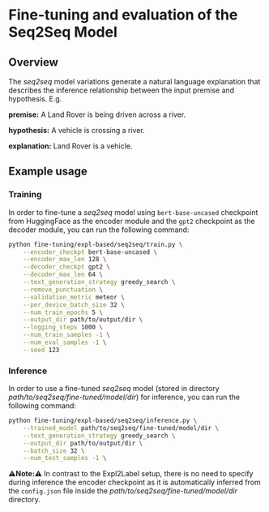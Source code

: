 # Fine-tuning and evaluation of the Seq2Seq Model

## Overview
The _seq2seq_ model variations generate a natural language explanation that describes the inference relationship between the input premise and hypothesis. E.g.

__premise:__ A Land Rover is being driven across a river.

__hypothesis:__ A vehicle is crossing a river.

__explanation:__ Land Rover is a vehicle.

## Example usage

### Training
In order to fine-tune a _seq2seq_ model using `bert-base-uncased` checkpoint from HuggingFace as the encoder module and the `gpt2` checkpoint as the decoder module, you can run the following command:

```bash
python fine-tuning/expl-based/seq2seq/train.py \
    --encoder_checkpt bert-base-uncased \
    --encoder_max_len 128 \
    --decoder_checkpt gpt2 \
    --decoder_max_len 64 \
    --text_generation_strategy greedy_search \
    --remove_punctuation \
    --validation_metric meteor \
    --per_device_batch_size 32 \
    --num_train_epochs 5 \
    --output_dir path/to/output/dir \
    --logging_steps 1000 \
    --num_train_samples -1 \
    --num_eval_samples -1 \
    --seed 123
```

### Inference
In order to use a fine-tuned *seq2seq* model (stored in directory _path/to/seq2seq/fine-tuned/model/dir_) for inference, you can run the following command:

```bash
python fine-tuning/expl-based/seq2seq/inference.py \
    --trained_model path/to/seq2seq/fine-tuned/model/dir \
    --text_generation_strategy greedy_search \
    --output_dir path/to/output/dir \
    --batch_size 32 \
    --num_test_samples -1 \
```

:warning:**Note:**:warning: In contrast to the Expl2Label setup, there is no need to specify during inference the encoder checkpoint as it is automatically inferred from the `config.json` file inside the *path/to/seq2seq/fine-tuned/model/dir* directory.